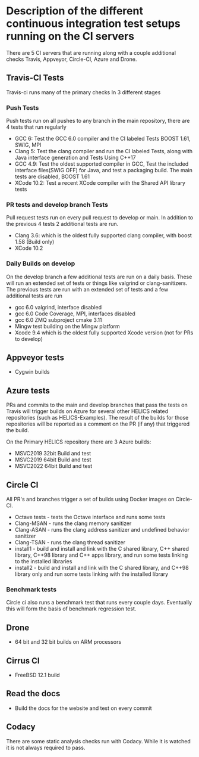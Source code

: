 # Description of the different continuous integration test setups running on the CI servers

There are 5 CI servers that are running along with a couple additional checks
Travis, Appveyor, Circle-CI, Azure and Drone.

## Travis-CI Tests

Travis-ci runs many of the primary checks In 3 different stages

### Push Tests

Push tests run on all pushes to any branch in the main repository, there are 4 tests that run regularly

- GCC 6: Test the GCC 6.0 compiler and the CI labeled Tests BOOST 1.61, SWIG, MPI
- Clang 5: Test the clang compiler and run the CI labeled Tests, along with Java interface generation and Tests Using C++17
- GCC 4.9: Test the oldest supported compiler in GCC, Test the included interface files(SWIG OFF) for Java, and test a packaging build. The main tests are disabled, BOOST 1.61
- XCode 10.2: Test a recent XCode compiler with the Shared API library tests

### PR tests and develop branch Tests

Pull request tests run on every pull request to develop or main. In addition to the previous 4 tests 2 additional tests are run.

- Clang 3.6: which is the oldest fully supported clang compiler, with boost 1.58 (Build only)
- XCode 10.2

### Daily Builds on develop

On the develop branch a few additional tests are run on a daily basis. These will run an extended set of tests or things like valgrind or clang-sanitizers. The previous tests are run with an extended set of tests and a few additional tests are run

- gcc 6.0 valgrind, interface disabled
- gcc 6.0 Code Coverage, MPI, interfaces disabled
- gcc 6.0 ZMQ subproject cmake 3.11
- Mingw test building on the Mingw platform
- Xcode 9.4 which is the oldest fully supported Xcode version (not for PRs to develop)

## Appveyor tests

- Cygwin builds

## Azure tests

PRs and commits to the main and develop branches that pass the tests on Travis will trigger builds on Azure for several other HELICS related repositories (such as HELICS-Examples). The result of the builds for those repositories will be reported as a comment on the PR (if any) that triggered the build.

On the Primary HELICS repository there are 3 Azure builds:

- MSVC2019 32bit Build and test
- MSVC2019 64bit Build and test
- MSVC2022 64bit Build and test

## Circle CI

All PR's and branches trigger a set of builds using Docker images on Circle-CI.

- Octave tests - tests the Octave interface and runs some tests
- Clang-MSAN - runs the clang memory sanitizer
- Clang-ASAN - runs the clang address sanitizer and undefined behavior sanitizer
- Clang-TSAN - runs the clang thread sanitizer
- install1 - build and install and link with the C shared library, C\++ shared library, C\++98 library and C\++ apps library, and run some tests linking to the installed libraries
- install2 - build and install and link with the C shared library, and C\++98 library only and run some tests linking with the installed library

### Benchmark tests

Circle ci also runs a benchmark test that runs every couple days. Eventually this will form the basis of benchmark regression test.

## Drone

- 64 bit and 32 bit builds on ARM processors

## Cirrus CI

- FreeBSD 12.1 build

## Read the docs

- Build the docs for the website and test on every commit

## Codacy

There are some static analysis checks run with Codacy. While it is watched it is not always required to pass.
